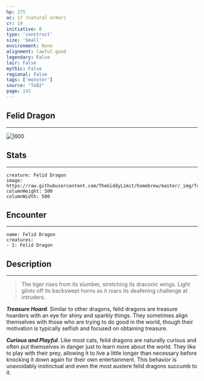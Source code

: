 ```yaml
---
hp: 275
ac: 17 (natural armor)
cr: 19
initiative: 8
type: 'construct'    
size: 'Small'
environment: None
alignment: lawful good
legendary: False
lair: False
mythic: False
regional: False
tags: ['monster']
source: "ToB2"
page: 143
---
```


## Felid Dragon
---

![|600](https://raw.githubusercontent.com/TheGiddyLimit/homebrew/master/_img/ToB2/creature/Felid%20Dragon.webp)

## Stats
---

```statblock
creature: Felid Dragon
image: https://raw.githubusercontent.com/TheGiddyLimit/homebrew/master/_img/ToB2/creature/token/Felid%20Dragon%20%28Token%29.png
columnHeight: 500
columnWidth: 500
```

## Encounter
---

```encounter-table
name: Felid Dragon
creatures:
- 1: Felid Dragon
```

## Description
---
>The tiger rises from its slumber, stretching its draconic wings. Light glints off its backswept horns as it roars its deafening challenge at intruders.

**_Treasure Hoard_**. Similar to other dragons, felid dragons are treasure hoarders with an eye for shiny and sparkly things. They sometimes align themselves with those who are trying to do good in the world, though their motivation is typically selfish and focused on obtaining treasure.

**_Curious and Playful_**. Like most cats, felid dragons are naturally curious and often put themselves in danger just to learn more about the world. They like to play with their prey, allowing it to live a little longer than necessary before knocking it down again for their own entertainment. This behavior is unavoidably instinctual and even the most austere felid dragons succumb to it.






